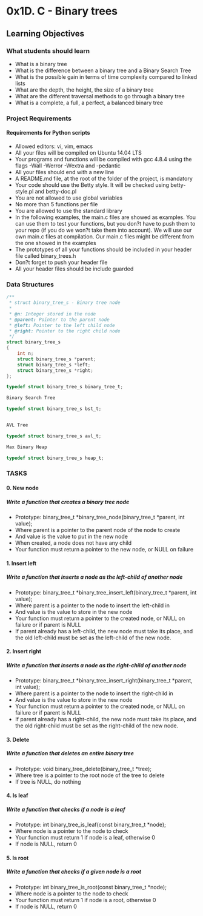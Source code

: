 # 0x1D. C - Binary trees
## Learning Objectives
### What students should learn 
- What is a binary tree
- What is the difference between a binary tree and a Binary Search Tree
- What is the possible gain in terms of time complexity compared to linked lists
- What are the depth, the height, the size of a binary tree
- What are the different traversal methods to go through a binary tree
- What is a complete, a full, a perfect, a balanced binary tree
###  Project Requirements
#### Requirements for Python scripts
- Allowed editors: vi, vim, emacs
- All your files will be compiled on Ubuntu 14.04 LTS
- Your programs and functions will be compiled with gcc 4.8.4 using the flags -Wall -Werror -Wextra and -pedantic
- All your files should end with a new line
- A README.md file, at the root of the folder of the project, is mandatory
- Your code should use the Betty style. It will be checked using betty-style.pl and betty-doc.pl
- You are not allowed to use global variables
- No more than 5 functions per file
- You are allowed to use the standard library
- In the following examples, the main.c files are showed as examples. You can use them to test your functions, but you don?t have to push them to your repo (if you do we won?t take them into account). We will use our own main.c files at compilation. Our main.c files might be different from the one showed in the examples
- The prototypes of all your functions should be included in your header file called binary_trees.h
- Don?t forget to push your header file
- All your header files should be include guarded
### Data Structures
```C
/**
 * struct binary_tree_s - Binary tree node
 *
 * @n: Integer stored in the node
 * @parent: Pointer to the parent node
 * @left: Pointer to the left child node
 * @right: Pointer to the right child node
 */
struct binary_tree_s
{
    int n;
    struct binary_tree_s *parent;
    struct binary_tree_s *left;
    struct binary_tree_s *right;
};

typedef struct binary_tree_s binary_tree_t;
```
```C
Binary Search Tree

typedef struct binary_tree_s bst_t;


AVL Tree

typedef struct binary_tree_s avl_t;

Max Binary Heap

typedef struct binary_tree_s heap_t;
```

### TASKS
#### 0. New node
##### Write a function that creates a binary tree node
- Prototype: binary_tree_t *binary_tree_node(binary_tree_t *parent, int value);
- Where parent is a pointer to the parent node of the node to create
- And value is the value to put in the new node
- When created, a node does not have any child
- Your function must return a pointer to the new node, or NULL on failure

#### 1. Insert left
##### Write a function that inserts a node as the left-child of another node
- Prototype: binary_tree_t *binary_tree_insert_left(binary_tree_t *parent, int value);
- Where parent is a pointer to the node to insert the left-child in
- And value is the value to store in the new node
- Your function must return a pointer to the created node, or NULL on failure or if parent is NULL
- If parent already has a left-child, the new node must take its place, and the old left-child must be set as the left-child of the new node.

#### 2. Insert right
##### Write a function that inserts a node as the right-child of another node
- Prototype: binary_tree_t *binary_tree_insert_right(binary_tree_t *parent, int value);
- Where parent is a pointer to the node to insert the right-child in
- And value is the value to store in the new node
- Your function must return a pointer to the created node, or NULL on failure or if parent is NULL
- If parent already has a right-child, the new node must take its place, and the old right-child must be set as the right-child of the new node.

#### 3. Delete
##### Write a function that deletes an entire binary tree
- Prototype: void binary_tree_delete(binary_tree_t *tree);
- Where tree is a pointer to the root node of the tree to delete
- If tree is NULL, do nothing

#### 4. Is leaf
##### Write a function that checks if a node is a leaf
- Prototype: int binary_tree_is_leaf(const binary_tree_t *node);
- Where node is a pointer to the node to check
- Your function must return 1 if node is a leaf, otherwise 0
- If node is NULL, return 0

#### 5. Is root
##### Write a function that checks if a given node is a root
- Prototype: int binary_tree_is_root(const binary_tree_t *node);
- Where node is a pointer to the node to check
- Your function must return 1 if node is a root, otherwise 0
- If node is NULL, return 0